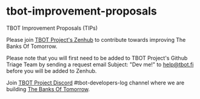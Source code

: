 # tbot-improvement-proposals
TBOT Improvement Proposals (TIPs)

Please join [TBOT Project's Zenhub](https://app.zenhub.com/workspaces/tbot-improvement-propsals-tips-61e606494cc38a001fb287e1/board?invite=true) to contribute towards improving The Banks Of Tomorrow.

Please note that you will first need to be added to TBOT Project's Github Triage Team by sending a request email Subject: "Dev me!" to help@tbot.fi before you will be added to Zenhub.

Join [TBOT Project Discord](https://discord.gg/tbot) #tbot-developers-log channel where we are building [The Banks Of Tomorrow](https://tbot.fi).

